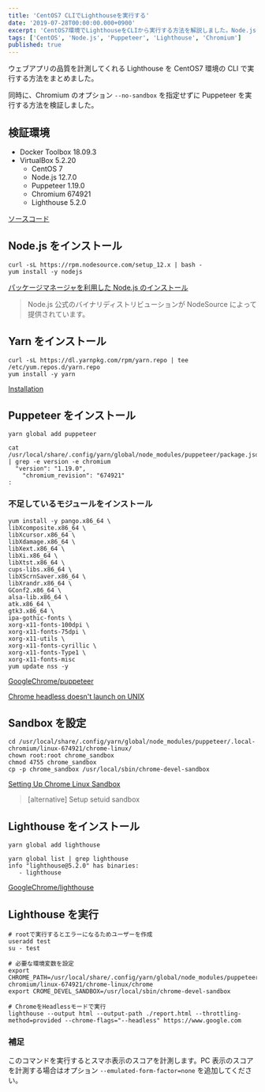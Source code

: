 ```yaml
---
title: 'CentOS7 CLIでLighthouseを実行する'
date: '2019-07-28T00:00:00.000+0900'
excerpt: 'CentOS7環境でLighthouseをCLIから実行する方法を解説しました。Node.jsやPuppeteerのインストール手順やSandboxの設定方法も記載しました。'
tags: ['CentOS', 'Node.js', 'Puppeteer', 'Lighthouse', 'Chromium']
published: true
---
```


ウェブアプリの品質を計測してくれる Lighthouse を CentOS7 環境の CLI で実行する方法をまとめました。

同時に、Chromium のオプション `--no-sandbox` を指定せずに Puppeteer を実行する方法を検証しました。

## 検証環境

- Docker Toolbox 18.09.3
- VirtualBox 5.2.20
  - CentOS 7
  - Node.js 12.7.0
  - Puppeteer 1.19.0
  - Chromium 674921
  - Lighthouse 5.2.0

[ソースコード](https://github.com/cuavv/sandbox-lighthouse)

## Node.js をインストール

```shell
curl -sL https://rpm.nodesource.com/setup_12.x | bash -
yum install -y nodejs
```

[パッケージマネージャを利用した Node.js のインストール](https://nodejs.org/ja/download/package-manager/)

> Node.js 公式のバイナリディストリビューションが NodeSource によって提供されています。

## Yarn をインストール

```shell
curl -sL https://dl.yarnpkg.com/rpm/yarn.repo | tee /etc/yum.repos.d/yarn.repo
yum install -y yarn
```

[Installation](https://yarnpkg.com/en/docs/install#centos-stable)

## Puppeteer をインストール

```shell
yarn global add puppeteer
```

```shell
cat /usr/local/share/.config/yarn/global/node_modules/puppeteer/package.json | grep -e version -e chromium
  "version": "1.19.0",
    "chromium_revision": "674921"
:
```

### 不足しているモジュールをインストール

```shell
yum install -y pango.x86_64 \
libXcomposite.x86_64 \
libXcursor.x86_64 \
libXdamage.x86_64 \
libXext.x86_64 \
libXi.x86_64 \
libXtst.x86_64 \
cups-libs.x86_64 \
libXScrnSaver.x86_64 \
libXrandr.x86_64 \
GConf2.x86_64 \
alsa-lib.x86_64 \
atk.x86_64 \
gtk3.x86_64 \
ipa-gothic-fonts \
xorg-x11-fonts-100dpi \
xorg-x11-fonts-75dpi \
xorg-x11-utils \
xorg-x11-fonts-cyrillic \
xorg-x11-fonts-Type1 \
xorg-x11-fonts-misc
yum update nss -y
```

[GoogleChrome/puppeteer](https://github.com/GoogleChrome/puppeteer)

[Chrome headless doesn't launch on UNIX](https://github.com/GoogleChrome/puppeteer/blob/master/docs/troubleshooting.md#chrome-headless-doesnt-launch-on-unix)

## Sandbox を設定

```shell
cd /usr/local/share/.config/yarn/global/node_modules/puppeteer/.local-chromium/linux-674921/chrome-linux/
chown root:root chrome_sandbox
chmod 4755 chrome_sandbox
cp -p chrome_sandbox /usr/local/sbin/chrome-devel-sandbox
```

[Setting Up Chrome Linux Sandbox](https://github.com/GoogleChrome/puppeteer/blob/master/docs/troubleshooting.md#setting-up-chrome-linux-sandbox)

> [alternative] Setup setuid sandbox

## Lighthouse をインストール

```shell
yarn global add lighthouse
```

```shell
yarn global list | grep lighthouse
info "lighthouse@5.2.0" has binaries:
   - lighthouse
```

[GoogleChrome/lighthouse](https://github.com/GoogleChrome/lighthouse)

## Lighthouse を実行

```shell
# rootで実行するとエラーになるためユーザーを作成
useradd test
su - test
```

```shell
# 必要な環境変数を設定
export CHROME_PATH=/usr/local/share/.config/yarn/global/node_modules/puppeteer/.local-chromium/linux-674921/chrome-linux/chrome
export CROME_DEVEL_SANDBOX=/usr/local/sbin/chrome-devel-sandbox
```

```shell
# ChromeをHeadlessモードで実行
lighthouse --output html --output-path ./report.html --throttling-method=provided --chrome-flags="--headless" https://www.google.com
```

### 補足

このコマンドを実行するとスマホ表示のスコアを計測します。PC 表示のスコアを計測する場合はオプション `--emulated-form-factor=none` を追加してください。
